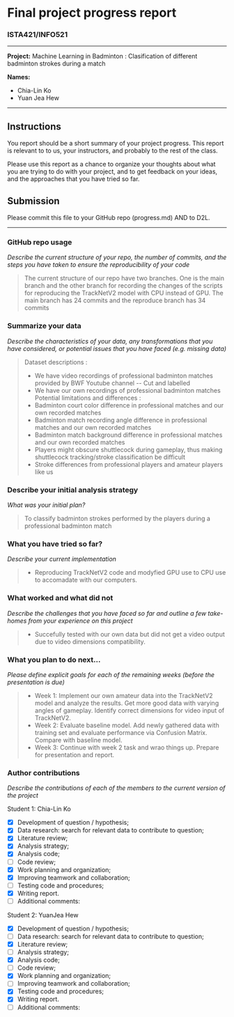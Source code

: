 # Final project progress report
### ISTA421/INFO521

-------

**Project:** Machine Learning in Badminton : Clasification of different badminton strokes during a match

**Names:**
- Chia-Lin Ko
- Yuan Jea Hew  

-------


## Instructions

You report should be a short summary of your project progress. This report is relevant to to us, your instructors, and probably to the rest of the class.

Please use this report as a chance to organize your thoughts about what you are trying to do with your project, and to get feedback on your ideas, and the approaches that you have tried so far.

## Submission

Please commit this file to your GitHub repo (progress.md) AND to D2L.


-------

### GitHub repo usage
_Describe the current structure of your repo, the number of commits, and the steps you have taken to ensure the reproducibility of your code_

> The current structure of our repo have two branches. One is the main branch and the other branch for recording the changes of the scripts for reproducing the TrackNetV2 model with CPU instead of GPU. The main branch has 24 commits and the reproduce branch has 34 commits

### Summarize your data
_Describe the characteristics of your data, any transformations that you have considered, or potential issues that you have faced (e.g. missing data)_

> Dataset descriptions :
> - We have video recordings of professional badminton matches provided by BWF Youtube channel 
-- Cut and labelled
> - We have our own recordings of professional badminton matches 
> Potential limitations and differences :
> - Badminton court color difference in professional matches and our own recorded matches
> - Badminton match recording angle difference in professional matches and our own recorded matches
> - Badminton match background difference in professional matches and our own recorded matches
> - Players might obscure shuttlecock during gameplay, thus making shuttlecock tracking/stroke classification be difficult
> - Stroke differences from professional players and amateur players like us

### Describe your initial analysis strategy
_What was your initial plan?_

> To classify badminton strokes performed by the players during a professional badminton match

### What you have tried so far?
_Describe your current implementation_

> - Reproducing TrackNetV2 code and modyfied GPU use to CPU use to accomadate with our computers.

### What worked and what did not
_Describe the challenges that you have faced so far and outline a few take-homes from your experience on this project_

> - Succefully tested with our own data but did not get a video output due to video dimensions compatibility.

### What you plan to do next...
_Please define explicit goals for each of the remaining weeks (before the presentation is due)_

> - Week 1: Implement our own amateur data into the TrackNetV2 model and analyze the results. Get more good data with varying angles of gameplay. Identify correct dimensions for video input of TrackNetV2.
> - Week 2: Evaluate baseline model. Add newly gathered data with training set and evaluate performance via Confusion Matrix. Compare with baseline model. 
> - Week 3: Continue with week 2 task and wrao things up. Prepare for presentation and report.

### Author contributions
_Describe the contributions of each of the members to the current version of the project_


Student 1: Chia-Lin Ko
- [x] Development of question / hypothesis;
- [x] Data research: search for relevant data to contribute to question;
- [x] Literature review;
- [x] Analysis strategy;
- [x] Analysis code;
- [ ] Code review;
- [x] Work planning and organization;
- [x] Improving teamwork and collaboration;
- [ ] Testing code and procedures;
- [x] Writing report.
- [ ] Additional comments:

Student 2: YuanJea Hew
- [X] Development of question / hypothesis;
- [ ] Data research: search for relevant data to contribute to question;
- [X] Literature review;
- [ ] Analysis strategy;
- [X] Analysis code;
- [ ] Code review;
- [X] Work planning and organization;
- [ ] Improving teamwork and collaboration;
- [X] Testing code and procedures;
- [X] Writing report.
- [ ] Additional comments:

